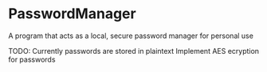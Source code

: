 # PasswordManager
A program that acts as a local, secure password manager for personal use

TODO:
	Currently passwords are stored in plaintext
	Implement AES ecryption for passwords
